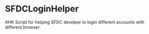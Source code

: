 # SFDCLoginHelper
AHK Script for helping SFDC develper to login different accounts with different browser.
